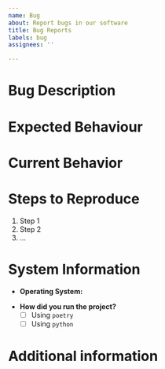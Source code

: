 ```yaml
---
name: Bug
about: Report bugs in our software
title: Bug Reports
labels: bug
assignees: ''

---
```


<!--
Hi! :)
Please be as precise as possible when submitting bug reports!
The markdown syntax for adding links to text is `[text](url)`
-->
# Bug Description
<!-- Give a short description of the bug you are experiencing -->

# Expected Behaviour
<!-- Please describe the behaviour you are expecting -->

# Current Behavior
<!-- Please describe current behaviour -->

# Steps to Reproduce
<!-- Describe the steps to reproduce the problem -->

1. Step 1
2. Step 2
3. ...

# System Information
<!-- Provide your system details below. Check boxes by editing [ ] to [X] -->

* **Operating System:** <!-- Input OS and Version (for example Windows 10 version 10.0.18362, Manjaro Linux 5.2.11-1, Mac OS X Mojave)-->

- **How did you run the project?**
  - [ ] Using `poetry` <!-- Provide version -->
  - [ ] Using `python` <!-- Provide version -->

# Additional information
<!-- Here you can provide screen shots if applicable, and fill in any other information. If you for example have an idea what causes this bug, let us know! -->

